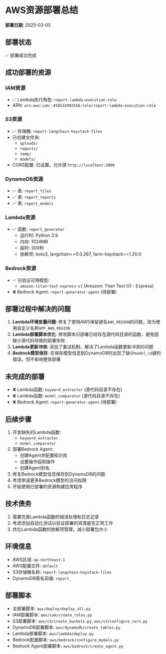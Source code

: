 # AWS资源部署总结
**部署日期**: 2025-03-05

## 部署状态
✅ 部署成功完成

## 成功部署的资源

### IAM资源
- ✅ Lambda执行角色: `report-lambda-execution-role`
- ARN: `arn:aws:iam::458532992416:role/report-lambda-execution-role`

### S3资源
- ✅ 存储桶: `report-langchain-haystack-files`
- 已创建文件夹:
  - `uploads/`
  - `reports/`
  - `temp/`
  - `models/`
- CORS配置: 已设置，允许源 `http://localhost:3000`

### DynamoDB资源
- ✅ 表: `report_files`
- ✅ 表: `report_reports`
- ✅ 表: `report_models`

### Lambda资源
- ✅ 函数: `report_generator`
  - 运行时: Python 3.9
  - 内存: 1024MB
  - 超时: 300秒
  - 依赖项: boto3, langchain==0.0.267, farm-haystack==1.20.0

### Bedrock资源
- ✅ 已验证可用模型:
  - `amazon.titan-text-express-v1` (Amazon: Titan Text G1 - Express)
- ❌ Bedrock Agent: `report-generator-agent` (待部署)

## 部署过程中解决的问题
1. **Lambda环境变量问题**: 修复了使用AWS保留键名`AWS_REGION`的问题，改为使用自定义名称`APP_AWS_REGION`
2. **Lambda部署脚本优化**: 修改脚本只部署已经存在源代码目录的函数，避免因缺少源代码导致的部署失败
3. **Lambda更新冲突**: 添加了重试机制，解决了Lambda函数更新冲突的问题
4. **Bedrock模型保存**: 在保存模型信息到DynamoDB时出现了缺少`model_id`键的错误，但不影响整体部署

## 未完成的部署
- ❌ Lambda函数: `keyword_extractor` (源代码目录不存在)
- ❌ Lambda函数: `model_comparator` (源代码目录不存在)
- ❌ Bedrock Agent: `report-generator-agent` (待部署)

## 后续步骤
1. 开发缺失的Lambda函数:
   - `keyword_extractor`
   - `model_comparator`
2. 部署Bedrock Agent:
   - 创建Agent并配置知识库
   - 设置操作组和操作
   - 创建Agent别名
3. 修复Bedrock模型信息保存到DynamoDB的问题
4. 考虑申请更多Bedrock模型的访问权限
5. 开始使用已部署的资源构建应用程序

## 技术债务
1. 需要完善Lambda函数的错误处理和日志记录
2. 考虑添加自动化测试以验证部署的资源是否正常工作
3. 优化Lambda函数的依赖项管理，减小部署包大小

## 环境信息
- AWS区域: `ap-northeast-1`
- AWS配置文件: `default`
- S3存储桶名称: `report-langchain-haystack-files`
- DynamoDB表名前缀: `report_`

## 部署脚本
- 主部署脚本: `aws/deploy/deploy_all.py`
- IAM部署脚本: `aws/iam/create_roles.py`
- S3部署脚本: `aws/s3/create_buckets.py`, `aws/s3/configure_cors.py`
- DynamoDB部署脚本: `aws/dynamodb/create_tables.py`
- Lambda部署脚本: `aws/lambda/deploy.py`
- Bedrock配置脚本: `aws/bedrock/configure_models.py`
- Bedrock Agent部署脚本: `aws/bedrock/create_agent.py` 
